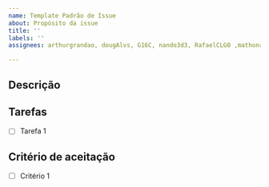 ```yaml
---
name: Template Padrão de Issue
about: Propósito da issue
title: ''
labels: ''
assignees: arthurgrandao, dougAlvs, G16C, nando3d3, RafaelCLG0 ,mathonaut ,manuziny

---
```


<!--- Resumo geral das alterações no título-->

## Descrição
<!---Descrição clara e limpa -->

## Tarefas
<!---Descrição sucinta das tarefas a realizar -->
- [ ] Tarefa 1

## Critério de aceitação
<!---Critérios para que a issue seja entendida como completada -->
- [ ] Critério 1